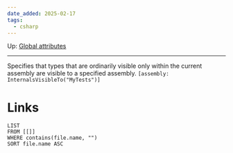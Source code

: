```yaml
---
date_added: 2025-02-17
tags:
  - csharp
---
```

Up: [Global attributes](Global%20attributes.md)
___
 Specifies that types that are ordinarily visible only within the current assembly are visible to a specified assembly.
 `[assembly: InternalsVisibleTo("MyTests")]`
# Links
```dataview
LIST
FROM [[]]
WHERE contains(file.name, "")
SORT file.name ASC
```
